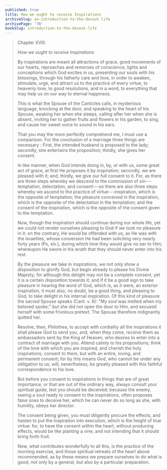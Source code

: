 ```yaml
---
published: true
title: How we ought to receive Inspirations
archiveSlug: an-introduction-to-the-devout-life
archivePage: '78'
bookSlug: introduction-to-the-devout-life
---
```


> Chapter XVIII.
>
> *How we ought to receive Inspirations*
>
> By inspirations are meant all attractions of grace, good movements of our hearts, reproaches and remorses of conscience, lights and conceptions which God excites in us, presenting our souls with his blessings, through his fatherly care and love, in order to awaken, stimulate, urge, and attract us to the practice of every virtue, to heavenly love, to good resolutions, and in a word, to everything that may help us on our way to eternal happiness.
>
> This is what the Spouse of the Canticles calls, in mysterious language, knocking at the door, and speaking to the heart of his Spouse, awaking her when she sleeps, calling after her when she is absent, inviting her to gather fruits and flowers in his garden, to sing, and cause her sweet voice to sound in his ears.
>
> That you may the more perfectly comprehend me, I must use a comparison. For the conclusion of a marriage three things are necessary : First, the intended husband is proposed to the lady; secondly, she entertains the proposition; thirdly, she gives her consent.
>
> In like manner, when God intends doing in, by, or with us, some great act of grace, at first He proposes it by inspiration; secondly, we are pleased with it; and, thirdly, we give our full consent to it. For, as there are three steps whereby we descend to the commission of sin---temptation, delectation, and consent---so there are also three steps whereby we ascend to the practice of virtue---inspiration, which is the opposite of temptation; the pleasure conceived in the inspiration, which is the opposite of the delectation in the temptation; and the consent of the inspiration, which is the opposite of the consent given to the temptation.
>
> Now, though the inspiration should continue during our whole life, yet we could not render ourselves pleasing to God if we took no pleasure in it: on the contrary, He would be offended with us, as He was with the Israelites, whose conversion He had been soliciting very nearly forty years (Ps, xlv.), during which time they would give no ear to Him; whereupon He swore in his wrath that they should never enter into his rest.
>
> By the pleasure we take in inspirations, we not only show a disposition to glorify God, but begin already to please his Divine Majesty; for although this delight may not be a complete consent, yet it is a certain disposition towards it; and if it be a good sign to take pleasure in hearing the word of God, which is, as it were, an exterior inspiration, it must also, no doubt, be a good thing, and pleasing to God, to take delight in his internal inspiration. Of this kind of pleasure the sacred Spouse speaks (Cant. v. 6): "My soul was melted when my beloved spoke;" but she did not open the door to Him, and excused herself with some frivolous pretext. The Spouse therefore indignantly quitted her.
>
> Resolve, then, Philothea, to accept with cordiality all the inspirations it shall please God to send you, and, when they come, receive them as ambassadors sent by the King of Heaven, who desires to enter into a contract of marriage with you. Attend calmly to his propositions; think of the love with which you are inspired, and cherish the holy inspirations; consent to them, but with an entire, loving, and permanent consent; for by this means God, who cannot be under any obligation to us, will, nevertheless, be greatly pleased with this faithful correspondence to his love.
>
> But before you consent to inspirations in things that are of great importance, or that are out of the ordinary way, always consult your spiritual guide, lest you should be deceived; because the enemy, seeing a soul ready to consent to the inspirations, often proposes false ones to deceive her, which he can never do so long as she, with humility, obeys her director.
>
> The consent being given, you must diligently procure the effects, and hasten to put the inspiration into execution, which is the height of true virtue: for, to have the consent within the heart, without producing effects, would be like planting a vine, and not intending that it should bring forth fruit.
>
> Now, what contributes wonderfully to all this, is the practice of the morning exercise, and those spiritual retreats of the heart above recommended, as by these means we prepare ourselves to do what is good, not only by a general, but also by a particular preparation.
